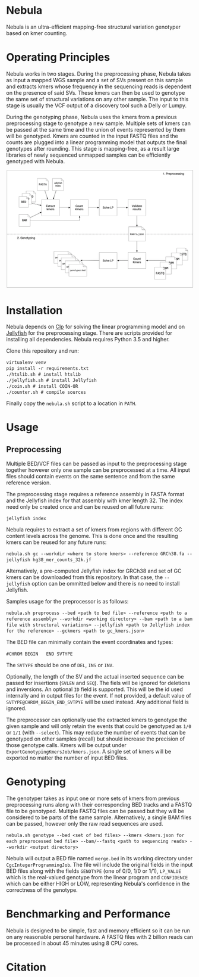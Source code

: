 # Nebula

Nebula is an ultra-efficient mapping-free structural variation genotyper based on kmer counting.

# Operating Principles

Nebula works in two stages. During the preprocessing phase, Nebula takes as input a mapped WGS sample and a set of SVs present on this sample and extracts kmers whose frequency in the sequencing reads is dependent on the presence of said SVs. These kmers can then be used to genotype the same set of structural variations on any other sample. The input to this stage is usually the VCF output of a discovery tool such a Delly or Lumpy.

During the genotyping phase, Nebula uses the kmers from a previous preprocessing stage to genotype a new sample. Multiple sets of kmers can be passed at the same time and the union of events represented by them will be genotyped. Kmers are counted in the input FASTQ files and the counts are plugged into a linear programming model that outputs the final genotypes after rounding. This stage is mapping-free, as a result large libraries of newly sequenced unmapped samples can be efficiently genotyped with Nebula.

![Nebula's pipeline](assets/Pipeline.png)

# Installation

Nebula depends on [Clp](https://Github.com/coin-or/Clp) for solving the linear programming model and on [Jellyfish](https://github.com/gmarcais/Jellyfish) for the preprocessing stage. There are scripts provided for installing all dependencies. Nebula requires Python 3.5 and higher.

Clone this repository and run:

```
virtualenv venv
pip install -r requirements.txt
./htslib.sh # install htslib
./jellyfish.sh # install Jellyfish
./coin.sh # install COIN-OR
./counter.sh # compile sources
```

Finally copy the `nebula.sh` script to a location in `PATH`.

# Usage

## Preprocessing

Multiple BED/VCF files can be passed as input to the preprocessing stage together however only one sample can be preprocessed at a time. All input files should contain events on the same sentence and from the same reference version.

The preprocessing stage requires a reference assembly in FASTA format and the Jellyfish index for that assembly with kmer length 32. The index need only be created once and can be reused on all future runs:

```
jellyfish index
```

Nebula requires to extract a set of kmers from regions with different GC content levels across the genome. This is done once and the resulting kmers can be reused for any future runs:

```
nebula.sh gc --workdir <where to store kmers> --reference GRCh38.fa --jellyfish hg38_mer_counts_32k.jf
```

Alternatively, a pre-computed Jellyfish index for GRCh38 and set of GC kmers can be downloaded from this repository. In that case, the `--jellyfish` option can be ommitted below and there is no need to install Jellyfish.

Samples usage for the preprocessor is as follows:

```
nebula.sh preprocess --bed <path to bed file> --reference <path to a reference assembly> --workdir <working directory> --bam <path to a bam file with structural variations> --jellyfish <path to Jellyfish index for the reference> --gckmers <path to gc_kmers.json>
```

The BED file can minimally contain the event coordinates and types: 

`#CHROM BEGIN   END SVTYPE`

The `SVTYPE` should be one of `DEL`, `INS` or `INV`.

Optionally, the length of the SV and the actual inserted sequence can be passed for insertions (`SVLEN` and `SEQ`). The fiels will be ignored for deletions and inversions. An optional `ID` field is supported. This will be the id used internally and in output files for the event. If not provided, a default value of `SVTYPE@CHROM_BEGIN_END_SVTPYE` will be used instead. Any additional field is ignored. 

The preprocessor can optionally use the extracted kmers to genotype the given sample and will only retain the events that could be genotyped as `1/0` or `1/1` (with `--select`). This may reduce the number of events that can be genotyped on other samples (recall) but should increase the precision of those genotype calls. Kmers will be output under `ExportGenotypingKmersJob/kmers.json`. A single set of kmers will be exported no matter the number of input BED files.

# Genotyping

The genotyper takes as input one or more sets of kmers from previous preprocessing runs along with their corresponding BED tracks and a FASTQ file to be genotyped. Multiple FASTQ files can be passed but they will be considered to be parts of the same sample. Alternatively, a single BAM files can be passed, however only the raw read sequences are used.

```
nebula.sh genotype --bed <set of bed files> --kmers <kmers.json for each preprocessed bed file> --bam/--fastq <path to sequencing reads> --workdir <output directory>
```

Nebula will output a BED file named `merge.bed` in its working directory under `CgcIntegerProgrammingJob`. The file will include the original fields in the input BED files along with the fields `GENOTYPE` (one of 0/0, 1/0 or 1/1), `LP_VALUE` which is the real-valued genotype from the linear program and `CONFIDENCE` which can be either HIGH or LOW, representing Nebula's confidence in the correctness of the genotype.

# Benchmarking and Performance

Nebula is designed to be simple, fast and memory efficient so it can be run on any reasonable personal hardware. A FASTQ files with 2 billion reads can be processed in about 45 minutes using 8 CPU cores.

# Citation

